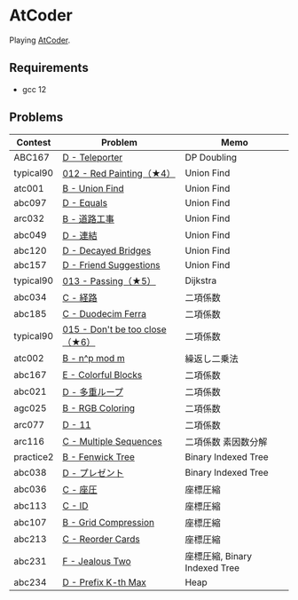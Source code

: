 # AtCoder

Playing [AtCoder](https://atcoder.jp/).

## Requirements

- gcc 12

## Problems

| Contest   | Problem                                                                                   | Memo                          |
| --------- | ----------------------------------------------------------------------------------------- | ----------------------------- |
| ABC167    | [D - Teleporter](https://atcoder.jp/contests/abc167/tasks/abc167_d)                       | DP Doubling                   |
| typical90 | [012 - Red Painting（★4）](https://atcoder.jp/contests/typical90/tasks/typical90_l)       | Union Find                    |
| atc001    | [B - Union Find](https://atcoder.jp/contests/atc001/tasks/unionfind_a)                    | Union Find                    |
| abc097    | [D - Equals](https://atcoder.jp/contests/abc097/tasks/arc097_b)                           | Union Find                    |
| arc032    | [B - 道路工事](https://atcoder.jp/contests/arc032/tasks/arc032_2)                         | Union Find                    |
| abc049    | [D - 連結](https://atcoder.jp/contests/abc049/tasks/arc065_b)                             | Union Find                    |
| abc120    | [D - Decayed Bridges](https://atcoder.jp/contests/abc120/tasks/abc120_d)                  | Union Find                    |
| abc157    | [D - Friend Suggestions](https://atcoder.jp/contests/abc157/tasks/abc157_d)               | Union Find                    |
| typical90 | [013 - Passing（★5）](https://atcoder.jp/contests/typical90/tasks/typical90_m)            | Dijkstra                      |
| abc034    | [C - 経路](https://atcoder.jp/contests/abc034/tasks/abc034_c)                             | 二項係数                      |
| abc185    | [C - Duodecim Ferra](https://atcoder.jp/contests/abc185/tasks/abc185_c)                   | 二項係数                      |
| typical90 | [015 - Don't be too close（★6）](https://atcoder.jp/contests/typical90/tasks/typical90_o) | 二項係数                      |
| atc002    | [B - n^p mod m](https://atcoder.jp/contests/atc002/tasks/atc002_b)                        | 繰返し二乗法                  |
| abc167    | [E - Colorful Blocks](https://atcoder.jp/contests/abc167/tasks/abc167_e)                  | 二項係数                      |
| abc021    | [D - 多重ループ](https://atcoder.jp/contests/abc021/tasks/abc021_d)                     | 二項係数                      |
| agc025    | [B - RGB Coloring](https://atcoder.jp/contests/agc025/tasks/agc025_b)                     | 二項係数                      |
| arc077    | [D - 11](https://atcoder.jp/contests/arc077/tasks/arc077_b)                               | 二項係数                      |
| arc116    | [C - Multiple Sequences](https://atcoder.jp/contests/arc116/tasks/arc116_c)               | 二項係数 素因数分解           |
| practice2 | [B - Fenwick Tree](https://atcoder.jp/contests/practice2/tasks/practice2_b)               | Binary Indexed Tree           |
| abc038    | [D - プレゼント](https://atcoder.jp/contests/abc038/tasks/abc038_d)                   | Binary Indexed Tree           |
| abc036    | [C - 座圧](https://atcoder.jp/contests/abc036/tasks/abc036_c)                             | 座標圧縮                      |
| abc113    | [C - ID](https://atcoder.jp/contests/abc113/tasks/abc113_c)                               | 座標圧縮                      |
| abc107    | [B - Grid Compression](https://atcoder.jp/contests/abc107/tasks/abc107_b)                 | 座標圧縮                      |
| abc213    | [C - Reorder Cards](https://atcoder.jp/contests/abc213/tasks/abc213_c)                    | 座標圧縮                      |
| abc231    | [F - Jealous Two](https://atcoder.jp/contests/abc231/tasks/abc231_f)                      | 座標圧縮, Binary Indexed Tree |
| abc234    | [D - Prefix K-th Max](https://atcoder.jp/contests/abc234/tasks/abc234_d)                  | Heap                          |
